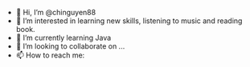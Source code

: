 - 👋 Hi, I’m @chinguyen88
- 👀 I’m interested in learning new skills, listening to music and reading book.
- 🌱 I’m currently learning Java
- 💞️ I’m looking to collaborate on ...
- 📫 How to reach me: 

<!---
chinguyen88/chinguyen88 is a ✨ special ✨ repository because its `README.md` (this file) appears on your GitHub profile.
You can click the Preview link to take a look at your changes.
--->
